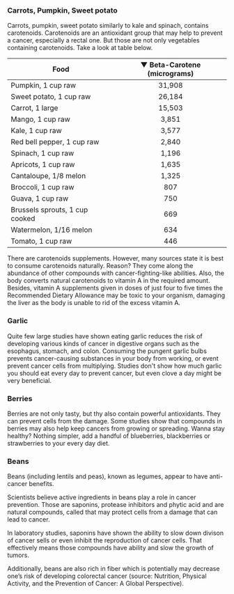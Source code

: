 

### Carrots, Pumpkin, Sweet potato

Carrots, pumpkin, sweet potato similarly to kale and spinach, contains carotenoids. Carotenoids are an antioxidant group that may help to prevent a cancer, especially a rectal one. But those are not only vegetables containing carotenoids. Take a look at table below.

| **Food** | &#9660; **Beta-Carotene (micrograms)** |
| ------------- |:-------------:|
| Pumpkin, 1 cup raw | 31,908 |
| Sweet potato, 1 cup raw | 26,184 |
| Carrot, 1 large | 15,503 |
| Mango, 1 cup raw | 3,851 |
| Kale, 1 cup raw | 3,577 |
| Red bell pepper, 1 cup raw | 2,840 |
| Spinach, 1 cup raw | 1,196 |
| Apricots, 1 cup raw | 1,635 |
| Cantaloupe, 1/8 melon | 1,325 |
| Broccoli, 1 cup raw | 807 |
| Guava, 1 cup raw | 750 |
| Brussels sprouts, 1 cup cooked | 669 |
| Watermelon, 1/16 melon | 634 |
| Tomato, 1 cup raw | 446 |


There are carotenoids supplements. However, many sources state it is best to consume carotenoids naturally. Reason? They come along the abundance of other compounds with cancer-fighting-like abilities.
Also, the body converts natural carotenoids to vitamin A in the required amount. Besides, vitamin A supplements given in doses of just four to five times the Recommended Dietary Allowance may be toxic to your organism, damaging the liver as the body is unable to rid of the excess vitamin A.

### Garlic

Quite few large studies have shown eating garlic reduces the risk of developing various kinds of cancer in digestive organs such as the esophagus, stomach, and colon. Consuming the pungent garlic bulbs prevents cancer-causing substances in your body from working, or event prevent cancer cells from multiplying. Studies don't show how much garlic you should eat every day to prevent cancer, but even clove a day might be very beneficial.

### Berries

Berries are not only tasty, but thy also contain powerful antioxidants. They can prevent cells from the damage. Some studies show that compounds in berries may also help keep cancers from growing or spreading. Wanna stay healthy? Nothing simpler, add a handful of blueberries, blackberries or strawberries to your every day diet.

### Beans
Beans (including lentils and peas), known as legumes, appear to have anti-cancer benefits.

Scientists believe active ingredients in beans play a role in cancer prevention.
Those are saponins, protease inhibitors and phytic acid and are natural compounds, called that may protect cells from a damage that can lead to cancer.

In laboratory studies, saponins have shown the ability to slow down divison of cancer sells or even inhibit the reproduction of cancer cells. That effectively means those compounds have ability and slow the growth of tumors.

Additionally, beans are also rich in fiber which is potentially may decrease one’s risk of developing colorectal cancer (source: Nutrition, Physical Activity, and the Prevention of Cancer: A Global Perspective).
